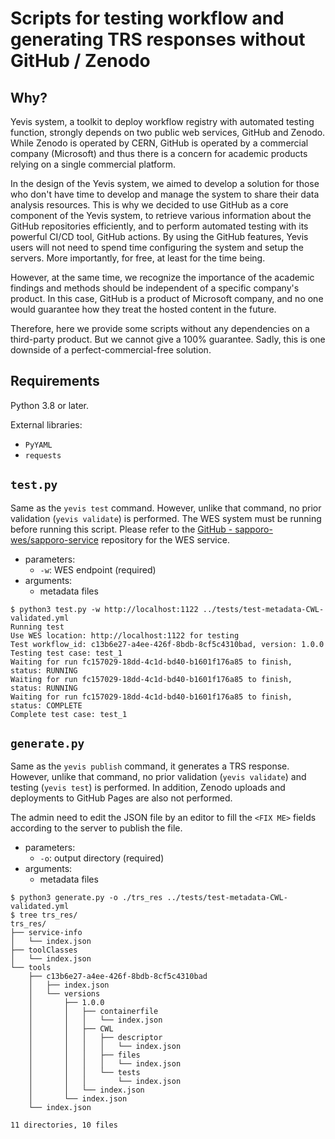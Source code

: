 # Scripts for testing workflow and generating TRS responses without GitHub / Zenodo

## Why?

Yevis system, a toolkit to deploy workflow registry with automated testing function, strongly depends on two public web services, GitHub and Zenodo. While Zenodo is operated by CERN, GitHub is operated by a commercial company (Microsoft) and thus there is a concern for academic products relying on a single commercial platform.

In the design of the Yevis system, we aimed to develop a solution for those who don't have time to develop and manage the system to share their data analysis resources. This is why we decided to use GitHub as a core component of the Yevis system, to retrieve various information about the GitHub repositories efficiently, and to perform automated testing with its powerful CI/CD tool, GitHub actions. By using the GitHub features, Yevis users will not need to spend time configuring the system and setup the servers. More importantly, for free, at least for the time being.

However, at the same time, we recognize the importance of the academic findings and methods should be independent of a specific company's product. In this case, GitHub is a product of Microsoft company, and no one would guarantee how they treat the hosted content in the future.

Therefore, here we provide some scripts without any dependencies on a third-party product. But we cannot give a 100% guarantee. Sadly, this is one downside of a perfect-commercial-free solution.

## Requirements

Python 3.8 or later.

External libraries:

- `PyYAML`
- `requests`

## `test.py`

Same as the `yevis test` command. However, unlike that command, no prior validation (`yevis validate`) is performed. The WES system must be running before running this script. Please refer to the [GitHub - sapporo-wes/sapporo-service](https://github.com/sapporo-wes/sapporo-service) repository for the WES service.

- parameters:
  - `-w`: WES endpoint (required)
- arguments:
  - metadata files

```bash=
$ python3 test.py -w http://localhost:1122 ../tests/test-metadata-CWL-validated.yml
Running test
Use WES location: http://localhost:1122 for testing
Test workflow_id: c13b6e27-a4ee-426f-8bdb-8cf5c4310bad, version: 1.0.0
Testing test case: test_1
Waiting for run fc157029-18dd-4c1d-bd40-b1601f176a85 to finish, status: RUNNING
Waiting for run fc157029-18dd-4c1d-bd40-b1601f176a85 to finish, status: RUNNING
Waiting for run fc157029-18dd-4c1d-bd40-b1601f176a85 to finish, status: COMPLETE
Complete test case: test_1
```

## `generate.py`

Same as the `yevis publish` command, it generates a TRS response. However, unlike that command, no prior validation (`yevis validate`) and testing (`yevis test`) is performed. In addition, Zenodo uploads and deployments to GitHub Pages are also not performed.

The admin need to edit the JSON file by an editor to fill the `<FIX ME>` fields according to the server to publish the file.

- parameters:
  - `-o`: output directory (required)
- arguments:
  - metadata files

```bash=
$ python3 generate.py -o ./trs_res ../tests/test-metadata-CWL-validated.yml
$ tree trs_res/
trs_res/
├── service-info
│   └── index.json
├── toolClasses
│   └── index.json
└── tools
    ├── c13b6e27-a4ee-426f-8bdb-8cf5c4310bad
    │   ├── index.json
    │   └── versions
    │       ├── 1.0.0
    │       │   ├── containerfile
    │       │   │   └── index.json
    │       │   ├── CWL
    │       │   │   ├── descriptor
    │       │   │   │   └── index.json
    │       │   │   ├── files
    │       │   │   │   └── index.json
    │       │   │   └── tests
    │       │   │       └── index.json
    │       │   └── index.json
    │       └── index.json
    └── index.json

11 directories, 10 files
```
